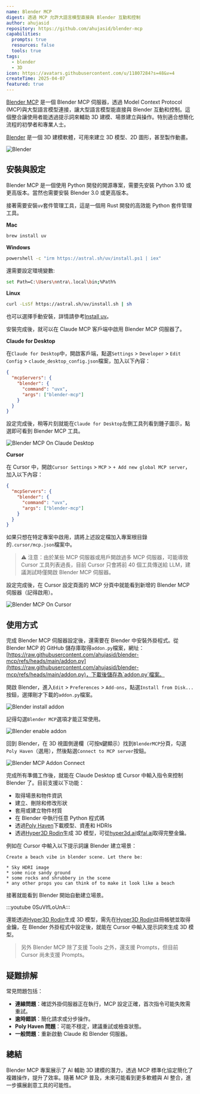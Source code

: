 ```yaml
---
name: Blender MCP
digest: 透過 MCP 允許大語言模型直接與 Blender 互動和控制
author: ahujasid
repository: https://github.com/ahujasid/blender-mcp
capabilities:
  prompts: true
  resources: false
  tools: true
tags:
  - blender
  - 3D
icon: https://avatars.githubusercontent.com/u/11807284?s=48&v=4
createTime: 2025-04-07
featured: true
---
```


[Blender MCP](https://github.com/ahujasid/blender-mcp) 是一個 Blender MCP 伺服器，透過 Model Context Protocol (MCP)與大型語言模型連接，讓大型語言模型能直接與 Blender 互動和控制。這個整合讓使用者能透過提示詞來輔助 3D 建模、場景建立與操作。特別適合想簡化流程的初學者和專業人士。

[Blender](https://www.blender.org/) 是一個 3D 建模軟體，可用來建立 3D 模型、2D 圖形，甚至製作動畫。

![Blender](https://static.claudemcp.com/images/blender.png)

## 安裝與設定

Blender MCP 是一個使用 Python 開發的開源專案，需要先安裝 Python 3.10 或更高版本。當然也需要安裝 Blender 3.0 或更高版本。

接著需要安裝`uv`套件管理工具，這是一個用 Rust 開發的高效能 Python 套件管理工具。

**Mac**

```bash
brew install uv
```

**Windows**

```bash
powershell -c "irm https://astral.sh/uv/install.ps1 | iex"
```

還需要設定環境變數:

```bash
set Path=C:\Users\nntra\.local\bin;%Path%
```

**Linux**

```bash
curl -LsSf https://astral.sh/uv/install.sh | sh
```

也可以選擇手動安裝，詳情請參考[Install uv](https://docs.astral.sh/uv/getting-started/installation/)。

安裝完成後，就可以在 Claude MCP 客戶端中啟用 Blender MCP 伺服器了。

**Claude for Desktop**

在`Claude for Desktop`中，開啟客戶端，點選`Settings` > `Developer` > `Edit Config` > `claude_desktop_config.json`檔案，加入以下內容：

```json
{
  "mcpServers": {
    "blender": {
      "command": "uvx",
      "args": ["blender-mcp"]
    }
  }
}
```

設定完成後，稍等片刻就能在`Claude for Desktop`左側工具列看到錘子圖示，點選即可看到 Blender MCP 工具。

![Blender MCP On Claude Desktop](https://static.claudemcp.com/images/blender-mcp-on-claude-desktop.png)

**Cursor**

在 Cursor 中，開啟`Cursor Settings` > `MCP` > `+ Add new global MCP server`，加入以下內容：

```json
{
  "mcpServers": {
    "blender": {
      "command": "uvx",
      "args": ["blender-mcp"]
    }
  }
}
```

如果只想在特定專案中啟用，請將上述設定檔加入專案根目錄的`.cursor/mcp.json`檔案中。

> ⚠️ 注意：由於某些 MCP 伺服器或用戶開啟過多 MCP 伺服器，可能導致 Cursor 工具列表過長，目前 Cursor 只會將前 40 個工具傳送給 LLM，建議測試時僅開啟 Blender MCP 伺服器。

設定完成後，在 Cursor 設定頁面的 MCP 分頁中就能看到新增的 Blender MCP 伺服器（記得啟用）。

![Blender MCP On Cursor](https://static.claudemcp.com/images/blender-mcp-on-cursor.png)

## 使用方式

完成 Blender MCP 伺服器設定後，還需要在 Blender 中安裝外掛程式。從 Blender MCP 的 GitHub 儲存庫取得`addon.py`檔案，網址：[https://raw.githubusercontent.com/ahujasid/blender-mcp/refs/heads/main/addon.py](https://raw.githubusercontent.com/ahujasid/blender-mcp/refs/heads/main/addon.py)，下載後儲存為`addon.py`檔案。

開啟 Blender，進入`Edit` > `Preferences` > `Add-ons`，點選`Install from Disk...`按鈕，選擇剛才下載的`addon.py`檔案。

![Blender install addon](https://static.claudemcp.com/images/blender-install-addon.png)

記得勾選`Blender MCP`選項才能正常使用。

![Blender enable addon](https://static.claudemcp.com/images/blender-enable-addon.png)

回到 Blender，在 3D 視圖側邊欄（可按`N`鍵顯示）找到`BlenderMCP`分頁，勾選`Poly Haven`（選用），然後點選`Connect to MCP server`按鈕。

![Blender MCP Addon Connect](https://static.claudemcp.com/images/blender-mcp-addon-connect.png)

完成所有準備工作後，就能在 Claude Desktop 或 Cursor 中輸入指令來控制 Blender 了。目前支援以下功能：

- 取得場景和物件資訊
- 建立、刪除和修改形狀
- 套用或建立物件材質
- 在 Blender 中執行任意 Python 程式碼
- 透過[Poly Haven](https://polyhaven.com/)下載模型、資產和 HDRIs
- 透過[Hyper3D Rodin](https://hyper3d.ai/)生成 3D 模型，可從[hyper3d.ai](https://hyper3d.ai/)或[fal.ai](https://fal.ai/)取得完整金鑰。

例如在 Cursor 中輸入以下提示詞讓 Blender 建立場景：

```
Create a beach vibe in blender scene. Let there be:

* Sky HDRI image
* some nice sandy ground
* some rocks and shrubbery in the scene
* any other props you can think of to make it look like a beach
```

接著就能看到 Blender 開始自動建立場景。

:::youtube 0SuVIfLoUnA:::

還能透過[Hyper3D Rodin](https://hyper3d.ai/)生成 3D 模型，需先在[Hyper3D Rodin](https://hyper3d.ai/)註冊帳號並取得金鑰，在 Blender 外掛程式中設定後，就能在 Cursor 中輸入提示詞來生成 3D 模型。

> 另外 Blender MCP 除了支援 Tools 之外，還支援 Prompts，但目前 Cursor 尚未支援 Prompts。

## 疑難排解

常見問題包括：

- **連線問題**：確認外掛伺服器正在執行，MCP 設定正確，首次指令可能失敗需重試。
- **逾時錯誤**：簡化請求或分步操作。
- **Poly Haven 問題**：可能不穩定，建議重試或檢查狀態。
- **一般問題**：重新啟動 Claude 和 Blender 伺服器。

## 總結

Blender MCP 專案展示了 AI 輔助 3D 建模的潛力，透過 MCP 標準化協定簡化了複雜操作，提升了效率。隨著 MCP 普及，未來可能看到更多軟體與 AI 整合，進一步擴展創意工具的可能性。
